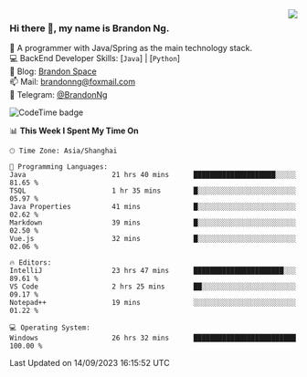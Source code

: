 <img  align="right" src="https://github-readme-stats-brandon0824.vercel.app/api/top-langs/?username=brandon0824&layout=compact">

### Hi there 👋, my name is Brandon Ng.

🌱 A programmer with Java/Spring as the main technology stack.  
💻 BackEnd Developer Skills: [`Java`] | [`Python`]  
📝 Blog: [Brandon Space](https://brandonng.tech)  
📫 Mail: brandonng@foxmail.com  
📰 Telegram: [@BrandonNg](https://t.me/BrandonNg24)  

![CodeTime badge](https://img.shields.io/endpoint?style=flat-square&url=https%3A%2F%2Fapi.codetime.dev%2Fshield%3Fid%3D128%26project%3D%26in%3D604800000)

<!--START_SECTION:waka-->
📊 **This Week I Spent My Time On** 

```text
🕑︎ Time Zone: Asia/Shanghai

💬 Programming Languages: 
Java                     21 hrs 40 mins      ████████████████████░░░░░   81.65 % 
TSQL                     1 hr 35 mins        █░░░░░░░░░░░░░░░░░░░░░░░░   05.97 % 
Java Properties          41 mins             █░░░░░░░░░░░░░░░░░░░░░░░░   02.62 % 
Markdown                 39 mins             █░░░░░░░░░░░░░░░░░░░░░░░░   02.50 % 
Vue.js                   32 mins             █░░░░░░░░░░░░░░░░░░░░░░░░   02.06 % 

🔥 Editors: 
IntelliJ                 23 hrs 47 mins      ██████████████████████░░░   89.61 % 
VS Code                  2 hrs 25 mins       ██░░░░░░░░░░░░░░░░░░░░░░░   09.17 % 
Notepad++                19 mins             ░░░░░░░░░░░░░░░░░░░░░░░░░   01.22 % 

💻 Operating System: 
Windows                  26 hrs 32 mins      █████████████████████████   100.00 % 
```


 Last Updated on 14/09/2023 16:15:52 UTC
<!--END_SECTION:waka-->
